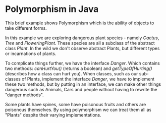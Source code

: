 # Polymorphism in Java
This brief example shows Polymorphism which is the ability of objects to take different forms.

 In this example we are exploring dangerous plant species - namely _Cactus_, _Tree_ and _FloweringPlant_. These species are all a subclass of the abstract class _Plant_. 
 In the wild we don't observe abstract Plants, but different types or incarnations of plants. 
 
 To complicate things further, we have the interface _Danger_. Which contains two methods: _canHurtYou()_ (returns a boolean) and _getTypeOfHurting()_ (describes how a class can hurt you).
 When classes, such as our sub-classes of Plants, implement the interface _Danger_, we have to implement these two methods, but
 by putting in an interface, we can make other things dangerous such as Animals, Cars and people without having to rewrite the "danger methods".
 
 
 
 Some plants have spines, some have poisonous fruits and others are poisonous themselves. By using polymorphism we can treat them all as "Plants" despite their varying implementations.


